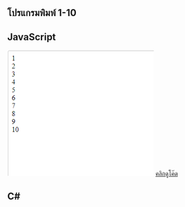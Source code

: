 ## โปรแกรมพิมพ์ 1-10
## JavaScript
![Image](capture-20181113-203921.png)
[คลิกดูโค๊ด](1-10.txt)

## C#

